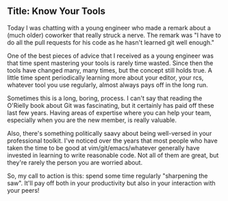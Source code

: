 Title: Know Your Tools
----------------------

Today I was chatting with a young engineer who made a remark about a (much older) coworker that really struck a nerve.  The remark was "I have to do all the pull requests for his code as he hasn't learned git well enough."

One of the best pieces of advice that I received as a young engineer was that time spent mastering your tools is rarely time wasted.  Since then the tools have changed many, many times, but the concept still holds true.  A little time spent periodically learning more about your editor, your rcs, whatever tool you use regularly, almost always pays off in the long run.

Sometimes this is a long, boring, process.  I can't say that reading the O'Rielly book about Git was fascinating, but it certainly has paid off these last few years.  Having areas of expertise where you can help your team, especially when you are the new member, is really valuable.

Also, there's something politically saavy about being well-versed in your professional toolkit.  I've noticed over the years that most people who have taken the time to be good at vim/git/emacs/whatever generally have invested in learning to write reasonable code.  Not all of them are great, but they're rarely the person you are worried about.

So, my call to action is this: spend some time regularly "sharpening the saw".  It'll pay off both in your productivity but also in your interaction with your peers!
